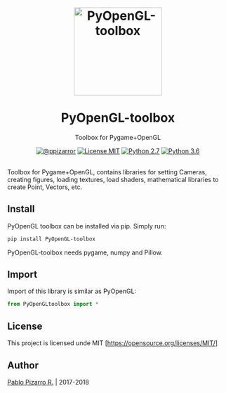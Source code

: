 <h1 align="center">
  <a href="http://ppizarror.com/pyopengl-toolbox/" title="PyOpenGL-toolbox">
    <img alt="PyOpenGL-toolbox" src="http://ppizarror.com/resources/other/python.png" width="200px" height="200px" />
  </a>
  <br /><br />
  PyOpenGL-toolbox</h1>
<p align="center">Toolbox for Pygame+OpenGL</p>
<div align="center"><a href="http://ppizarror.com"><img alt="@ppizarror" src="http://ppizarror.com/badges/author.svg" /></a>
<a href="https://opensource.org/licenses/MIT/"><img alt="License MIT" src="http://ppizarror.com/badges/licensemit.svg" /></a>
<a href="https://www.python.org/downloads/"><img alt="Python 2.7" src="http://ppizarror.com/badges/python27.svg" /></a>
<a href="https://www.python.org/downloads/"><img alt="Python 3.6" src="http://ppizarror.com/badges/python36.svg" /></a>
</div><br />

Toolbox for Pygame+OpenGL, contains libraries for setting Cameras, 
creating figures, loading textures, load shaders, mathematical libraries
to create Point, Vectors, etc.

## Install

PyOpenGL toolbox can be installed via pip. Simply run:

```bash
pip install PyOpenGL-toolbox
```

PyOpenGL-toolbox needs pygame, numpy and Pillow.

## Import

Import of this library is similar as PyOpenGL:
```python
from PyOpenGLtoolbox import *
```

## License
This project is licensed unde MIT [https://opensource.org/licenses/MIT/]

## Author
<a href="http://ppizarror.com" title="ppizarror">Pablo Pizarro R.</a> | 2017-2018
